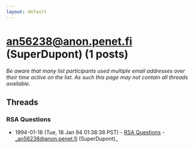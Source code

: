 ```yaml
---
layout: default
---
```


# an56238@anon.penet.fi (SuperDupont) (1 posts)

_Be aware that many list participants used multiple email addresses over their time active on the list. As such this page may not contain all threads available._

## Threads

### RSA Questions
+ 1994-01-18 (Tue, 18 Jan 94 01:38:38 PST) - [RSA Questions](/archive/1994/01/bb730547e00b29e5616a7c2b96875beb9829d188df68261fac2bc8f0af8f30ed) - _an56238@anon.penet.fi (SuperDupont)_


